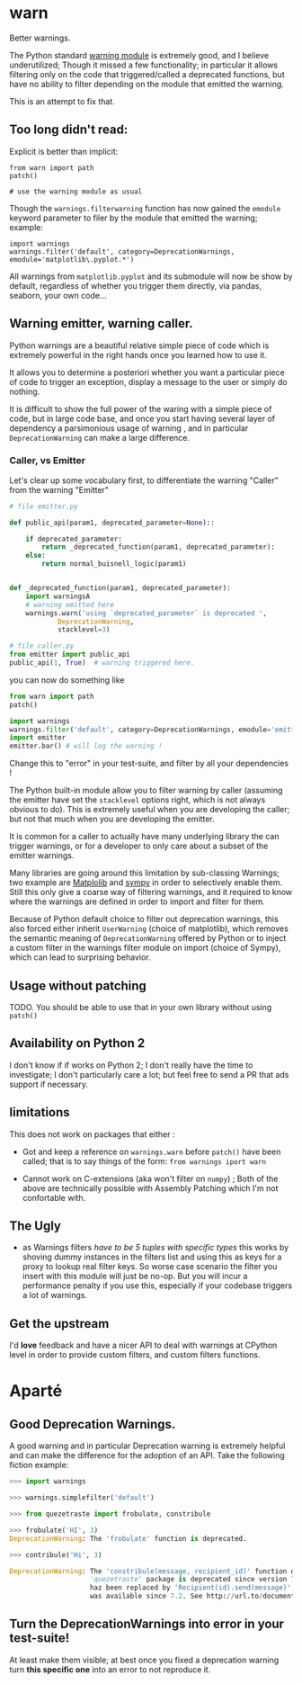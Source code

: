 # warn

Better warnings. 

The Python standard [warning
module](https://docs.python.org/3/library/warnings.html) is extremely good, and
I believe underutilized; Though it missed a few functionality; in particular it
allows filtering only on the code that triggered/called a deprecated functions,
but have no ability to filter depending on the module that emitted the warning. 

This is an attempt to fix that.

## Too long didn't read:

Explicit is better than implicit:

```
from warn import path
patch()

# use the warning module as usual
```

Though the `warnings.filterwarning` function has now gained the `emodule`
keyword parameter to filer by the module that emitted the warning; example:

```
import warnings
warnings.filter('default', category=DeprecationWarnings, emodule='matplotlib\.pyplot.*')
```

All warnings from `matplotlib.pyplot` and its submodule will now be show by
default, regardless of whether you trigger them directly, via pandas, seaborn,
your own code...

## Warning emitter, warning caller. 

Python warnings are a beautiful relative simple piece of code which is
extremely powerful in the right hands once you learned how to use it. 

It allows you to determine a posteriori whether you want a particular piece of
code to trigger an exception, display a message to the user or simply do
nothing. 

It is difficult to show the full power of the waring with a simple piece of
code, but in large code base, and once you start having several layer of
dependency a parsimonious usage of warning , and in particular
`DeprecationWarning` can make a large difference. 

### Caller, vs Emitter

Let's clear up some vocabulary first, to differentiate the warning "Caller" from the warning "Emitter"

```python
# file emitter.py

def public_api(param1, deprecated_parameter=None)::

    if deprecated_parameter:
        return _deprecated_function(param1, deprecated_parameter):
    else:
        return normal_buisnell_logic(param1)


def _deprecated_function(param1, deprecated_parameter):
    import warningsA
    # warning emitted here
    warnings.warn('using `deprecated_parameter` is deprecated ',
            DeprecationWarning,
            stacklevel=3)
```

```python
# file caller.py
from emitter import public_api
public_api(1, True)  # warning triggered here.
```

you can now do something like

```python
from warn import path
patch()

import warnings
warnings.filter('default', category=DeprecationWarnings, emodule='emitter.*')
import emitter
emitter.bar() # will log the warning !
```

Change this to "error" in your test-suite, and filter by all your dependencies !

The Python built-in module allow you to filter warning by caller (assuming the
emitter have set the `stacklevel` options right, which is not always obvious to
do). This is extremely useful when you are developing the caller; but not that
much when you are developing the emitter. 

It is common for a caller to actually have many underlying library the can
trigger warnings, or for a developer to only care about a subset of the emitter
warnings. 

Many libraries are going around this limitation by sub-classing Warnings; two
example are
[Matplolib](https://github.com/matplotlib/matplotlib/blob/d158587a3cd50df3835d3d65a159c08b37b17f43/lib/matplotlib/cbook.py#L36-L47)
and
[sympy](https://github.com/sympy/sympy/blob/deeb5ac6789f97abd4846e03e9f2b2fced384262/sympy/utilities/exceptions.py)
in order to selectively enable them. Still this only give a coarse way of
filtering warnings, and it required to know where the warnings are defined in
order to import and filter for them.

Because of Python default choice to filter out deprecation warnings, this also
forced either inherit `UserWarning` (choice of matplotlib), which removes the
semantic meaning of `DeprecationWarning` offered by Python or to inject a
custom filter in the warnings filter module on import (choice of Sympy), which
can lead to surprising behavior. 

## Usage without patching 

TODO. You should be able to use that in your own library without using `patch()`


## Availability on Python 2

I don't know if if works on Python 2; I don't really have the time to
investigate; I don't particularly care a lot; but feel free to send a PR that
ads support if necessary.


## limitations

This does not work on packages that either :

- Got and keep a reference on `warnings.warn` before `patch()` have been
  called; that is to say things of the form: `from warnings iport warn`

- Cannot work on C-extensions (aka won't filter on `numpy`) ; Both of the above
  are technically possible with Assembly Patching which I'm not confortable
  with.

## The Ugly

- as Warnings filters _have to be 5 tuples with specific types_ this works by
  shoving dummy instances in the filters list and using this as keys for a
  proxy to lookup real filter keys. So worse case scenario the filter you
  insert with this module will just be no-op. But you will incur a performance
  penalty if you use this, especially if your codebase triggers a lot of
  warnings.

## Get the upstream

I'd **love** feedback and have a nicer API to deal with warnings at CPython
level in order to provide custom filters, and custom filters functions.

# Aparté 

## Good Deprecation Warnings.

A good warning and in particular Deprecation warning
is extremely helpful and can make the difference for the adoption of an API.
Take the following fiction example:

```python
>>> import warnings

>>> warnings.simplefilter('default')

>>> from quezetraste import frobulate, constribule

>>> frobulate('HI', 3)
DeprecationWarning: The 'frobulate' function is deprecated.

>>> contribule('Hi', 3)

DeprecationWarning: The 'constribule(message, recipient_id)' function of the
                    'quezetraste' package is deprecated since version 7.3. It
                    haz been replaced by 'Recipient(id).send(message)' which
                    was available since 7.2. See http://url.to/documentation/#1337
```


## Turn the DeprecationWarnings into error in your test-suite!

At least  make them visible; at best once you fixed a deprecation warning turn
**this specific one** into an error to not reproduce it. 
